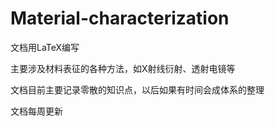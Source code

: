 # Material-characterization
文档用LaTeX编写

主要涉及材料表征的各种方法，如X射线衍射、透射电镜等

文档目前主要记录零散的知识点，以后如果有时间会成体系的整理

文档每周更新
